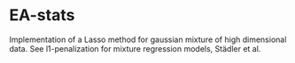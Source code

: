 # EA-stats

Implementation of a Lasso method for gaussian mixture of high dimensional data.
See l1-penalization for mixture regression models, Städler et al.